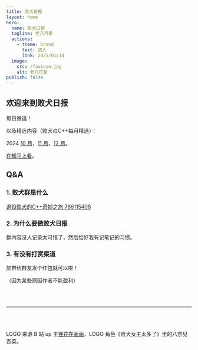 ```yaml
---
title: 败犬日报
layout: home
hero:
  name: 败犬日报
  tagline: 老八可爱
  actions:
    - theme: brand
      text: 进入
      link: 2025/01/14
  image:
    src: /favicon.jpg
    alt: 老八可爱
publish: false
---
```


## 欢迎来到败犬日报

每日推送！

以及精选内容（败犬のC++每月精选）：

2024 [10 月](2024/10/)，[11 月](2024/11/)，[12 月](2024/12/)。

[在知乎上看](https://zhuanlan.zhihu.com/column/c_1846629212653506560)。

## Q&A

### 1. 败犬群是什么

[退役败犬的C++奇妙之旅 786115408](https://qm.qq.com/q/NCJmtSyaoq)

### 2. 为什么要做败犬日报

群内容没人记录太可惜了，然后恰好我有记笔记的习惯。

### 3. 有没有打赏渠道

加群给群友发个红包就可以啦！

（因为某些原因作者不能盈利）

<br/>

<br/>

***

<br/>

<br/>

LOGO 来源 B 站 up 主[狸花在画画](https://space.bilibili.com/244937198)，LOGO 角色《败犬女主太多了》里的八奈见杏菜。
